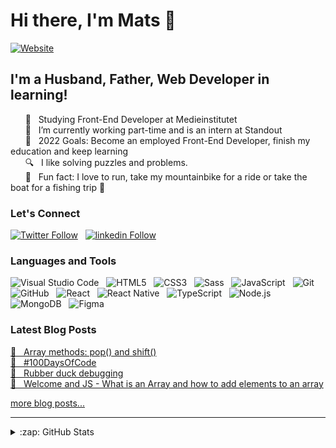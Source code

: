 # Hi there, I'm Mats 👋

[![Website](https://img.shields.io/website?label=www.matshaby.com&style=for-the-badge&url=https%3A%2F%2Fwww.matshaby.com)](https://www.matshaby.com)

## I'm a Husband, Father, Web Developer in learning!

&nbsp;&nbsp;&nbsp;&nbsp;&nbsp;&nbsp;🏫 &nbsp;&nbsp;Studying Front-End Developer at Medieinstitutet
</br>
&nbsp;&nbsp;&nbsp;&nbsp;&nbsp;&nbsp;🌱 &nbsp;&nbsp;I’m currently working part-time and is an intern at Standout
</br>
&nbsp;&nbsp;&nbsp;&nbsp;&nbsp;&nbsp;🥅 &nbsp;&nbsp;2022 Goals: Become an employed Front-End Developer, finish my education and keep learning
</br>
&nbsp;&nbsp;&nbsp;&nbsp;&nbsp;&nbsp;🔍 &nbsp;&nbsp;I like solving puzzles and problems.
 </br>
&nbsp;&nbsp;&nbsp;&nbsp;&nbsp;&nbsp;👾 &nbsp;&nbsp;Fun fact: I love to run, take my mountainbike for a ride or take the boat for a fishing trip 🎣
<br/>

### Let's Connect

[![Twitter Follow](https://img.shields.io/badge/Twitter-1DA1F2?style=for-the-badge&logo=twitter&logoColor=white&labelColor=1DA1F2)](https://twitter.com/haby_mats)&nbsp;&nbsp;
[![linkedin Follow](https://img.shields.io/badge/LinkedIn-blue?style=for-the-badge&logo=linkedin&labelColor=blue)](https://www.linkedin.com/in/mats-haby/)

### Languages and Tools

![Visual Studio Code](https://img.shields.io/badge/vscode-483F4E?style=for-the-badge&logo=visualstudiocode&logoColor=007ACC&labelColor=2A3138)&nbsp;&nbsp;
![HTML5](https://img.shields.io/badge/HTML-483F4E?style=for-the-badge&logo=html5&logoColor=E34F26&labelColor=2A3138)&nbsp;&nbsp;
![CSS3](https://img.shields.io/badge/CSS-483F4E?style=for-the-badge&logo=css3&logoColor=1572B6&labelColor=2A3138)&nbsp;&nbsp;
![Sass](https://img.shields.io/badge/Sass-483F4E?style=for-the-badge&logo=sass&logoColor=CC6699&labelColor=2A3138)&nbsp;&nbsp;
![JavaScript](https://img.shields.io/badge/JavaScript-483F4E?style=for-the-badge&logo=JavaScript&logoColor=F7DF1E&labelColor=2A3138)&nbsp;&nbsp;
![Git](https://img.shields.io/badge/Git-483F4E?style=for-the-badge&logo=git&logoColor=F05032&labelColor=2A3138)&nbsp;&nbsp;
![GitHub](https://img.shields.io/badge/GitHub-483F4E?style=for-the-badge&logo=github&logoColor=white&labelColor=2A3138)&nbsp;&nbsp;
![React](https://img.shields.io/badge/React-483F4E?style=for-the-badge&logo=react&logoColor=61DAFB&labelColor=2A3138)&nbsp;&nbsp;
![React Native](https://img.shields.io/badge/React%20Native-483F4E?style=for-the-badge&logo=react&logoColor=61DAFB&labelColor=2A3138)&nbsp;&nbsp;
![TypeScript](https://img.shields.io/badge/TypeScript-483F4E?style=for-the-badge&logo=TypeScript&logoColor=3178C6&labelColor=2A3138)&nbsp;&nbsp;
![Node.js](https://img.shields.io/badge/Node.js-483F4E?style=for-the-badge&logo=Node.js&logoColor=339933&labelColor=2A3138)&nbsp;&nbsp;
![MongoDB](https://img.shields.io/badge/MongoDB-483F4E?style=for-the-badge&logo=mongodb&logoColor=47A248&labelColor=2A3138)&nbsp;&nbsp;
![Figma](https://img.shields.io/badge/Figma-483F4E?style=for-the-badge&logo=Figma&logoColor=24E1E&labelColor=2A3138)

### Latest Blog Posts

<!-- BLOG-POST-LIST:START -->

<a href="https://matshaby.hashnode.dev/array-methods-pop-and-shift" target="_blank">📄&nbsp;&nbsp; Array methods: pop() and shift()</a>\
<a href="https://matshaby.hashnode.dev/100daysofcode" target="_blank">📄&nbsp;&nbsp; #100DaysOfCode</a>\
<a href="https://matshaby.hashnode.dev/rubber-duck-debugging" target="_blank">📄&nbsp;&nbsp; Rubber duck debugging</a>\
<a href="https://matshaby.hashnode.dev/welcome-and-js-what-is-an-array-and-how-to-add-elements-to-an-array" target="_blank">📄&nbsp;&nbsp; Welcome and JS - What is an Array and how to add elements to an array</a>

<!-- BLOG-POST-LIST:END -->

<a href="https://matshaby.hashnode.dev/" target="_blank"> more blog posts...</a>

---

<details>
  <summary>:zap: GitHub Stats</summary>

  <img align="left" alt="Mats Haby's GitHub Stats" src="https://github-readme-stats.vercel.app/api?username=MatsHaby" />
</details>

[website]: https://www.matshaby.com
[twitter]: https://twitter.com/haby_mats
[linkedin]: https://www.linkedin.com/in/mats-haby-95b79136/
